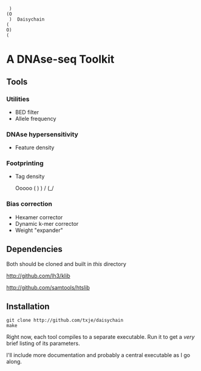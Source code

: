 
     )
    (O
     )  Daisychain
    (
    O)
    (

A DNAse-seq Toolkit
===================


Tools
-----

### Utilities
-  BED filter
-  Allele frequency

### DNAse hypersensitivity
-  Feature density

### Footprinting
-  Tag density

    Ooooo
    (   )
     ) /
    (_/

### Bias correction
-  Hexamer corrector
-  Dynamic k-mer corrector
-  Weight "expander"


Dependencies
------------
Both should be cloned and built in *this* directory

http://github.com/lh3/klib

http://github.com/samtools/htslib


Installation
------------

    git clone http://github.com/txje/daisychain
    make

Right now, each tool compiles to a separate executable. Run it to get a *very* brief listing of its parameters.

I'll include more documentation and probably a central executable as I go along.
